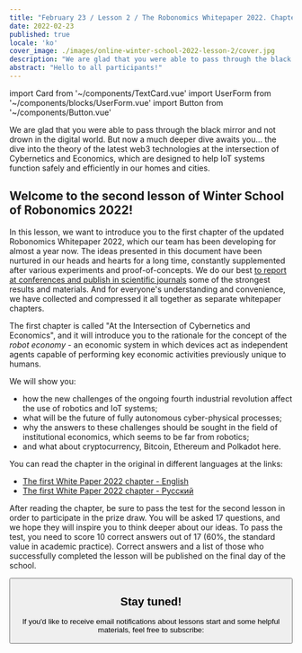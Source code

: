 ```yaml
---
title: "February 23 / Lesson 2 / The Robonomics Whitepaper 2022. Chapter 1. At the junction cybernetics and economics"
date: 2022-02-23
published: true
locale: 'ko'
cover_image: ./images/online-winter-school-2022-lesson-2/cover.jpg
description: "We are glad that you were able to pass through the black mirror and not drown in the digital world. But now a much deeper dive awaits you... the dive into the theory of the latest web3 technologies at the intersection of Cybernetics and Economics, which are designed to help IoT systems function safely and efficiently in our homes and cities."
abstract: "Hello to all participants!"
---
```

import Card from '~/components/TextCard.vue'
import UserForm from '~/components/blocks/UserForm.vue'
import Button from '~/components/Button.vue'

We are glad that you were able to pass through the black mirror and not drown in the digital world. But now a much deeper dive awaits you... the dive into the theory of the latest web3 technologies at the intersection of Cybernetics and Economics, which are designed to help IoT systems function safely and efficiently in our homes and cities.

## Welcome to the second lesson of Winter School of Robonomics 2022!

In this lesson, we want to introduce you to the first chapter of the updated Robonomics Whitepaper 2022, which our team has been developing for almost a year now. The ideas presented in this document have been nurtured in our heads and hearts for a long time, constantly supplemented after various experiments and proof-of-concepts. We do our best [to report at conferences and publish in scientific journals](https://robonomics.network/papers/) some of the strongest results and materials. And for everyone's understanding and convenience, we have collected and compressed it all together as separate whitepaper chapters.

The first chapter is called "At the Intersection of Cybernetics and Economics", and it will introduce you to the rationale for the concept of the *robot economy* - an economic system in which devices act as independent agents capable of performing key economic activities previously unique to humans.

<Card>

We will show you:

- how the new challenges of the ongoing fourth industrial revolution affect the use of robotics and IoT systems;
- what will be the future of fully autonomous cyber-physical processes;
- why the answers to these challenges should be sought in the field of institutional economics, which seems to be far from robotics;
- and what about cryptocurrency, Bitcoin, Ethereum and Polkadot here.

</Card>


<Card>

You can read the chapter in the original in different languages at the links:

- [The first White Paper 2022 chapter - English](https://ipfs.io/ipfs/QmaxrVWRkNJ9FZmcetE1gBfG3YUKHZifQP9tjmtPGFB3zi)
- [The first White Paper 2022 chapter - Русский](https://ipfs.io/ipfs/QmcAm42dMHQxBCyDzsEEezjPrGR9uNdUjAtoQwKr9dayxW)

After reading the chapter, be sure to pass the test for the second lesson in order to participate in the prize draw. You will be asked 17 questions, and we hope they will inspire you to think deeper about our ideas. To pass the test, you need to score 10 correct answers out of 17 (60%, the standard value in academic practice).  Correct answers and a list of those who successfully completed the lesson will be published on the final day of the school.

<Button link="https://lesson2.robonomics.academy/" label="Take the Quiz" button="primary block" />

</Card>


<Card>

## Stay tuned!

If you'd like to receive email notifications about lessons start and some helpful materials, feel free to subscribe:

<UserForm comment="robonomics.network lesson 1"/>

</Card>
